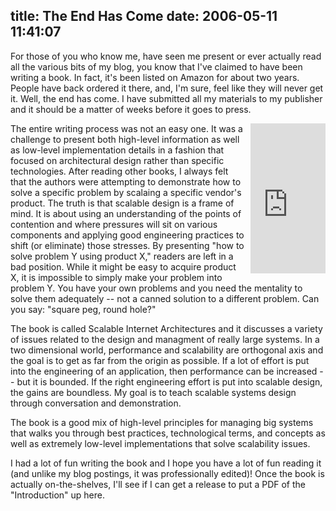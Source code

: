 title: The End Has Come
date: 2006-05-11 11:41:07
---

<p>For those of you who know me, have seen me present or ever actually read all the various bits of my blog, you know that I've claimed to have been writing a book.  In fact, it's been listed on Amazon for about two years.  People have back ordered it there, and, I'm sure, feel like they will never get it.  Well, the end has come.  I have submitted all my materials to my publisher and it should be a matter of weeks before it goes to press.</p>  <div style="float: right; margin-left: 10px; margin-bottom: 10px; position: relative"><iframe src="http://rcm.amazon.com/e/cm?t=lethargy-20&o=1&p=8&l=as1&asins=067232699X&fc1=000000&IS2=1&lt1=_blank&lc1=0000ff&bc1=000000&bg1=ffffff&f=ifr" style="width:120px;height:240px;" scrolling="no" marginwidth="10" marginheight="0" frameborder="0"></iframe></div>  <p>The entire writing process was not an easy one.  It was a challenge to present both high-level information as well as low-level implementation details in a fashion that focused on architectural design rather than specific technologies.  After reading other books, I always felt that the authors were attempting to demonstrate how to solve a specific problem by scalaing a specific vendor's product.  The truth is that scalable design is a frame of mind.  It is about using an understanding of the points of contention and where pressures will sit on various components and applying good engineering practices to shift (or eliminate) those stresses.  By presenting "how to solve problem Y using product X," readers are left in a bad position.  While it might be easy to acquire product X, it is impossible to simply make your problem into problem Y.  You have your own problems and you need the mentality to solve them adequately -- not a canned solution to a different problem.  Can you say: "square peg, round hole?"</p>  <p>The book is called Scalable Internet Architectures and it discusses a variety of issues related to the design and managment of really large systems.  In a two dimensional world, performance and scalability are orthogonal axis and the goal is to get as far from the origin as possible.  If a lot of effort is put into the engineering of an application, then performance can be increased -- but it is bounded.  If the right engineering effort is put into scalable design, the gains are boundless.  My goal is to teach scalable systems design through conversation and demonstration.</p>  <p>The book is a good mix of high-level principles for managing big systems that walks you through best practices, technological terms, and concepts as well as extremely low-level implementations that solve scalability issues.</p>  <p>I had a lot of fun writing the book and I hope you have a lot of fun reading it (and unlike my blog postings, it was professionally edited)!  Once the book is actually on-the-shelves, I'll see if I can get a release to put a PDF of the "Introduction" up here.</p>
